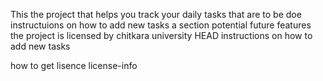 This the project that helps you track your daily tasks that are to be doe
instructuions on how to add new tasks
a section potential future features
the project is licensed by chitkara university
 HEAD
instructions on how to add new tasks

how to get lisence
 license-info

